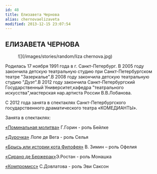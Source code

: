 ```yaml
---
id: 48
title: Елизавета Чернова
alias: chernovaelizaveta
modified: 2013-12-15 23:07:54
---
```


## ЕЛИЗАВЕТА ЧЕРНОВА

<figure>
![](/images/stories/random/liza chernova.jpg)
</figure>

Родилась 17 ноября 1991 года в г. Санкт-Петербург. В 2005 году закончила детскую театральную студию при Санкт-Петербургском театре "Зазеркалье".В 2008 году закончила детскую театральную студию "Дуэт".В 2012 году закончила Санкт-Петербургский Государственный Университет,кафедра "театрального искусства",мастерская нар.артиста России В.В.Лобанова.

С 2012 года занята в спектаклях Санкт-Петербургского государственного драматического театра «КОМЕДИАНТЫ».

Занята в спектаклях:

[«Поминальная молитва»](97-pominalnaia-molitva.html) Г.Горин - роль Бейлке

[«Дурочка»](44-dyrochka.html) Лопе де Вега - роль Селья

[«Брысь,или истории кота Филофея»](40-bris-ili-istoria-kota-filifeia.html) В. Зимин – роль Офелия

[«Сирано де Бержерак»](60-sirano-de-bergerak.html)Э.Ростан - роль Монашка

[«Компромисс»](282-kompromiss-sdovlatov.html) С.Довлатова - роль Эви Саксон

